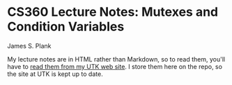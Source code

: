 # CS360 Lecture Notes: Mutexes and Condition Variables

James S. Plank

My lecture notes are in HTML rather than Markdown, so to read them,
you'll have to [read them from my UTK web site](http://web.eecs.utk.edu/~plank/plank/classes/cs360/360/notes/Mutex-Cond/lecture.html).  I store them here on the repo, so the site at UTK is 
kept up to date.

